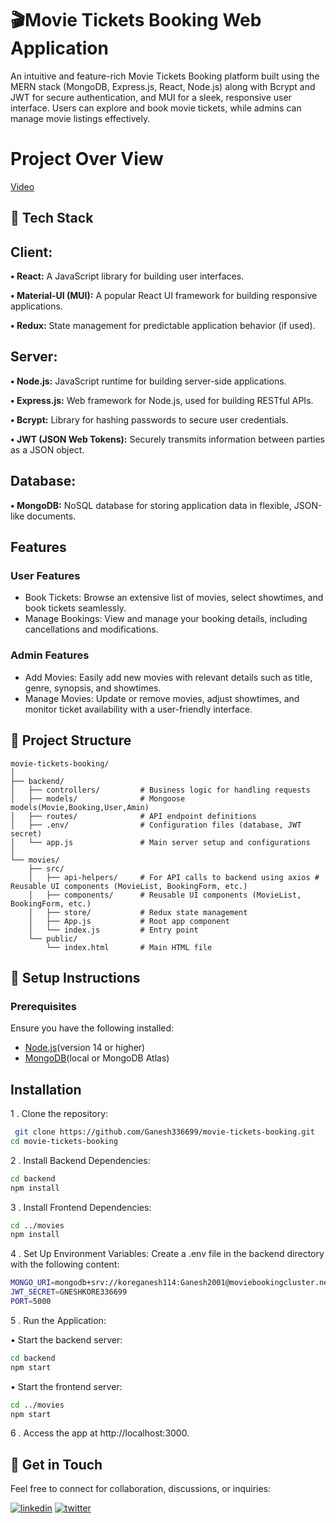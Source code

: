 
# 🎬**Movie Tickets Booking Web Application**
An intuitive and feature-rich Movie Tickets Booking platform built using the MERN stack (MongoDB, Express.js, React, Node.js) along with Bcrypt and JWT for secure authentication, and MUI for a sleek, responsive user interface. Users can explore and book movie tickets, while admins can manage movie listings effectively.


# Project Over View
[ Video](https://drive.google.com/file/d/1ZZlxQSS4TCbTCHdpFHtvfvpfDu4azFCt/view?usp=sharing)








## 🚀 **Tech Stack**

## **Client:** 

**• React:** A JavaScript library for building user interfaces.

**• Material-UI (MUI):** A popular React UI framework for building responsive applications.

**• Redux:** State management for predictable application behavior (if used).

## **Server:**

**• Node.js:**  JavaScript runtime for building server-side applications.

**• Express.js:**  Web framework for Node.js, used for building RESTful APIs.

**• Bcrypt:** Library for hashing passwords to secure user credentials.

**• JWT (JSON Web Tokens):** Securely transmits information between parties as a JSON object.


## **Database:**
**• MongoDB:** NoSQL database for storing application data in flexible, JSON-like documents.


## **Features**
### User Features
- Book Tickets: Browse an extensive list of movies, select showtimes, and book tickets seamlessly.
- Manage Bookings: View and manage your booking details, including cancellations and modifications.
### Admin Features
- Add Movies: Easily add new movies with relevant details such as title, genre, synopsis, and showtimes.
- Manage Movies: Update or remove movies, adjust showtimes, and monitor ticket availability with a user-friendly interface.


## 📂 **Project Structure**


```plaintext
movie-tickets-booking/
│
├── backend/                 
│   ├── controllers/         # Business logic for handling requests
│   ├── models/              # Mongoose models(Movie,Booking,User,Amin)
│   ├── routes/              # API endpoint definitions           
│   ├── .env/                # Configuration files (database, JWT secret)
│   └── app.js               # Main server setup and configurations
│
└── movies/                
    ├── src/
    │   ├── api-helpers/     # For API calls to backend using axios # Reusable UI components (MovieList, BookingForm, etc.)
    │   ├── components/      # Reusable UI components (MovieList, BookingForm, etc.)  
    │   ├── store/           # Redux state management     
    │   ├── App.js           # Root app component
    │   └── index.js         # Entry point
    └── public/
        └── index.html       # Main HTML file
```


## 🔑 **Setup Instructions**

### Prerequisites
Ensure you have the following installed:
 - [Node.js](https://nodejs.org/en/blog/release/v14.17.3)(version 14 or higher)
 - [MongoDB](https://www.mongodb.com/cloud/atlas/register)(local or MongoDB Atlas)


## **Installation**

 1 . Clone the repository:

```bash
 git clone https://github.com/Ganesh336699/movie-tickets-booking.git
cd movie-tickets-booking

```


 2 . Install Backend Dependencies:

 ```bash
cd backend
npm install
```

 3 . Install Frontend Dependencies:

```bash
cd ../movies
npm install

```
 4 . Set Up Environment Variables: Create a .env file in the backend directory with the following content:

```bash
MONGO_URI=mongodb+srv://koreganesh114:Ganesh2001@moviebookingcluster.nekon.mongodb.net/
JWT_SECRET=GNESHKORE336699
PORT=5000

```
5 . Run the Application:

   • Start the backend server:

```bash
cd backend
npm start

```
• Start the frontend server:
```bash
cd ../movies
npm start

```
6 . Access the app at http://localhost:3000.
## 🔗 Get in Touch
Feel free to connect for collaboration, discussions, or inquiries:

[![linkedin](https://img.shields.io/badge/linkedin-0A66C2?style=for-the-badge&logo=linkedin&logoColor=white)](https://www.linkedin.com/in/kore-ganesh-725986324/)
[![twitter](https://img.shields.io/badge/twitter-1DA1F2?style=for-the-badge&logo=twitter&logoColor=white)](https://x.com/Ganeshkore79441)

